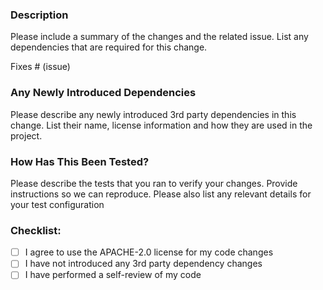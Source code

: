 <!---
  SPDX-FileCopyrightText: (C) 2025 Intel Corporation
  SPDX-License-Identifier: Apache-2.0

  ------------------------------------------------------

  Author Mandatory (to be filled by PR Author/Submitter)
  ------------------------------------------------------

  - Developer who submits the Pull Request for merge is required to mark the checklist below as applicable for the PR changes submitted.
  - Those checklist items which are not marked are considered as not applicable for the PR change.
-->

### Description

Please include a summary of the changes and the related issue. List any dependencies that are required for this change.

Fixes # (issue)

### Any Newly Introduced Dependencies

Please describe any newly introduced 3rd party dependencies in this change. List their name, license information and how they are used in the project.

### How Has This Been Tested?

Please describe the tests that you ran to verify your changes. Provide instructions so we can reproduce. Please also list any relevant details for your test configuration

### Checklist:

- [ ] I agree to use the APACHE-2.0 license for my code changes
- [ ] I have not introduced any 3rd party dependency changes
- [ ] I have performed a self-review of my code
